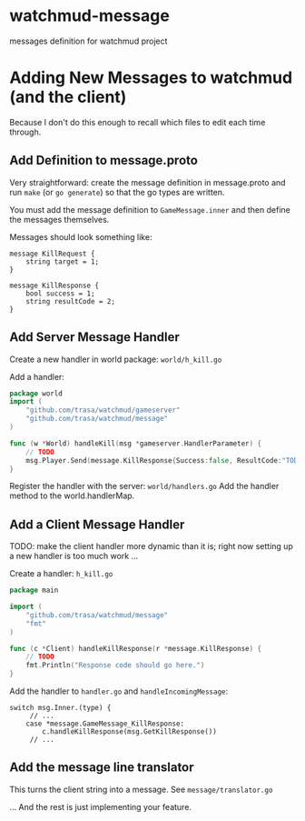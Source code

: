 # watchmud-message
messages definition for watchmud project

# Adding New Messages to watchmud (and the client)

Because I don't do this enough to recall which files to edit each 
time through.

## Add Definition to message.proto

Very straightforward: create the message definition in message.proto 
and run `make` (or `go generate`) so that the go types are written.

You must add the message definition to `GameMessage.inner` and then
define the messages themselves.

Messages should look something like:

```
message KillRequest {
    string target = 1;
}

message KillResponse {
    bool success = 1;
    string resultCode = 2;
}
```

## Add Server Message Handler

Create a new handler in world package: `world/h_kill.go`

Add a handler:

```go
package world
import (
	"github.com/trasa/watchmud/gameserver"
    "github.com/trasa/watchmud/message"
)

func (w *World) handleKill(msg *gameserver.HandlerParameter) {
	// TODO
    msg.Player.Send(message.KillResponse{Success:false, ResultCode:"TODO"})
}
```

Register the handler with the server: `world/handlers.go`
Add the handler method to the world.handlerMap.


## Add a Client Message Handler

TODO: make the client handler more dynamic than it is; right now setting
up a new handler is too much work ...

Create a handler: `h_kill.go`

```go
package main

import (
	"github.com/trasa/watchmud/message"
	"fmt"
)

func (c *Client) handleKillResponse(r *message.KillResponse) {
	// TODO
	fmt.Println("Response code should go here.")
}
```

Add the handler to `handler.go` and `handleIncomingMessage`:

```
switch msg.Inner.(type) {
     // ...
    case *message.GameMessage_KillResponse:
        c.handleKillResponse(msg.GetKillResponse())
     // ...
```

## Add the message line translator

This turns the client string into a message. See `message/translator.go`


... And the rest is just implementing your feature.


